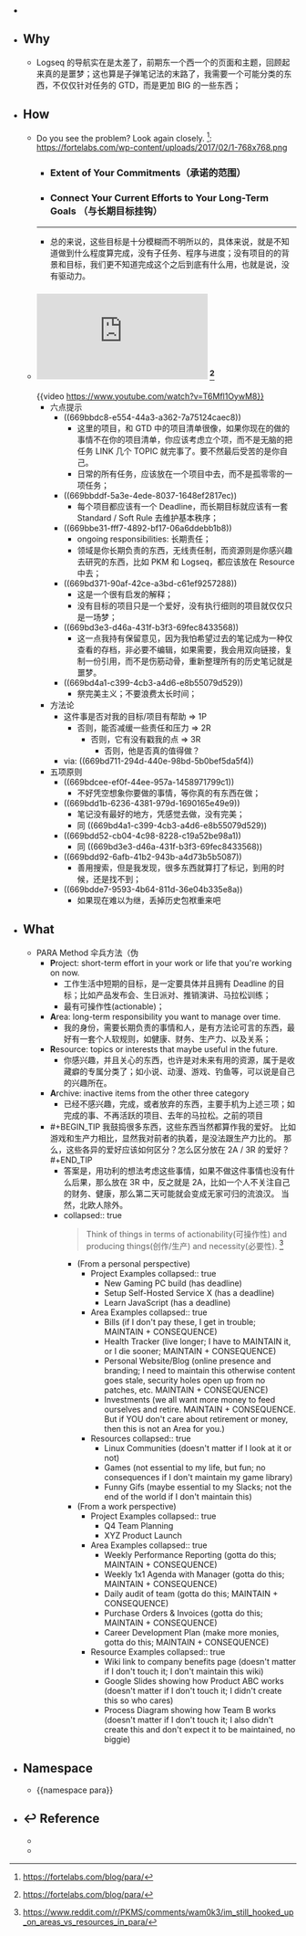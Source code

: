 -
- ## Why
  - Logseq 的导航实在是太差了，前期东一个西一个的页面和主题，回顾起来真的是噩梦；这也算是子弹笔记法的末路了，我需要一个可能分类的东西，不仅仅针对任务的 GTD，而是更加 BIG 的一些东西；
- ## How
  - Do you see the problem? Look again closely. [^para_method]:
    https://fortelabs.com/wp-content/uploads/2017/02/1-768x768.png
    - ### Extent of Your Commitments（承诺的范围）
    - ### Connect Your Current Efforts to Your Long-Term Goals （与长期目标挂钩）
    - ---
    - 总的来说，这些目标是十分模糊而不明所以的，具体来说，就是不知道做到什么程度算完成，没有子任务、程序与进度；没有项目的的背景和目标，我们更不知道完成这个之后到底有什么用，也就是说，没有驱动力。
  - ### ![PARA Cheat Sheet](https://rawcdn.githack.com/bgzo/assets/dev/pdf/PARACheatSheet.pdf) [^para_method]
    {{video https://www.youtube.com/watch?v=T6Mfl1OywM8}}
    - 六点提示
      - ((669bbdc8-e554-44a3-a362-7a75124caec8))
        - 这里的项目，和 GTD 中的项目清单很像，如果你现在的做的事情不在你的项目清单，你应该考虑立个项，而不是无脑的把任务 LINK 几个 TOPIC 就完事了。要不然最后受苦的是你自己。
        - 日常的所有任务，应该放在一个项目中去，而不是孤零零的一项任务；
      - ((669bbddf-5a3e-4ede-8037-1648ef2817ec))
        - 每个项目都应该有一个 Deadline，而长期目标就应该有一套 Standard / Soft Rule 去维护基本秩序；
      - ((669bbe31-fff7-4892-bf17-06a6ddebb1b8))
        - ongoing responsibilities: 长期责任；
        - 领域是你长期负责的东西，无线责任制，而资源则是你感兴趣去研究的东西，比如 PKM 和 Logseq，都应该放在 Resource 中去；
      - ((669bd371-90af-42ce-a3bd-c61ef9257288))
        - 这是一个很有启发的解释；
        - 没有目标的项目只是一个爱好，没有执行细则的项目就仅仅只是一场梦；
      - ((669bd3e3-d46a-431f-b3f3-69fec8433568))
        - 这一点我持有保留意见，因为我怕希望过去的笔记成为一种仅查看的存档，非必要不编辑，如果需要，我会用双向链接，复制一份引用，而不是伤筋动骨，重新整理所有的历史笔记就是噩梦。
      - ((669bd4a1-c399-4cb3-a4d6-e8b55079d529))
        - 祭完美主义；不要浪费太长时间；
    - 方法论
      - 这件事是否对我的目标/项目有帮助 => 1P
        - 否则，能否减缓一些责任和压力 => 2R
          - 否则，它有没有戳我的点 => 3R
            - 否则，他是否真的值得做？
      - via: ((669bd711-294d-440e-98bd-5b0bef5da5f4))
    - 五项原则
      - ((669bdcee-ef0f-44ee-957a-1458971799c1))
        - 不好凭空想象你要做的事情，等你真的有东西在做；
      - ((669bdd1b-6236-4381-979d-1690165e49e9))
        - 笔记没有最好的地方，凭感觉去做，没有完美；
        - 同 ((669bd4a1-c399-4cb3-a4d6-e8b55079d529))
      - ((669bdd52-cb04-4c98-8228-c19a52be98a1))
        - 同 ((669bd3e3-d46a-431f-b3f3-69fec8433568))
      - ((669bdd92-6afb-41b2-943b-a4d73b5b5087))
        - 善用搜索，但是我发现，很多东西就算打了标记，到用的时候，还是找不到；
      - ((669bdde7-9593-4b64-811d-36e04b335e8a))
        - 如果现在难以为继，丢掉历史包袱重来吧
- ## What
  - PARA Method 伞兵方法（伪
    - **P**roject: short-term effort in your work or life that you're working on now.
      - 工作生活中短期的目标，是一定要具体并且拥有 Deadline 的目标；比如产品发布会、生日派对、推销演讲、马拉松训练；
      - 最有可操作性(actionable)；
    - **A**rea: long-term responsibility you want to manage over time.
      - 我的身份，需要长期负责的事情和人，是有方法论可言的东西，最好有一套个人软规则，如健康、财务、生产力、以及关系；
    - **R**esource: topics or interests that maybe useful in the future.
      - 你感兴趣，并且关心的东西，也许是对未来有用的资源，属于是收藏癖的专属分类了；如小说、动漫、游戏、钓鱼等，可以说是自己的兴趣所在。
    - **A**rchive: inactive items from the other three category
      - 已经不感兴趣，完成，或者放弃的东西，主要手机为上述三项；如完成的事、不再活跃的项目、去年的马拉松。之前的项目
    - #+BEGIN_TIP
      我鼓捣很多东西，这些东西当然都算作我的爱好。
      比如游戏和生产力相比，显然我对前者的执着，是没法跟生产力比的。
      那么，这些各异的爱好应该如何区分？怎么区分放在 2A / 3R 的爱好？
      #+END_TIP
      - 答案是，用功利的想法考虑这些事情，如果不做这件事情也没有什么后果，那么放在 3R 中，反之就是 2A，比如一个人不关注自己的财务、健康，那么第二天可能就会变成无家可归的流浪汉。
        当然，北欧人除外。
      - collapsed:: true
        > Think of things in terms of actionability(可操作性) and producing things(创作/生产) and necessity(必要性). [^exp]
        - (From a personal perspective)
          - Project Examples
            collapsed:: true
            - New Gaming PC build (has deadline)
            - Setup Self-Hosted Service X (has a deadline)
            - Learn JavaScript (has a deadline)
          - Area Examples
            collapsed:: true
            - Bills (if I don't pay these, I get in trouble; MAINTAIN + CONSEQUENCE)
            - Health Tracker (live longer; I have to MAINTAIN it, or I die sooner; MAINTAIN + CONSEQUENCE)
            - Personal Website/Blog (online presence and branding; I need to 
              maintain this otherwise content goes stale, security holes open up from 
              no patches, etc. MAINTAIN + CONSEQUENCE)
            - Investments (we all want more money to feed ourselves and retire. 
              MAINTAIN + CONSEQUENCE. But if YOU don't care about retirement or money,
              then this is not an Area for you.)
          - Resources
            collapsed:: true
            - Linux Communities (doesn't matter if I look at it or not)
            - Games (not essential to my life, but fun; no consequences if I don't maintain my game library)
            - Funny Gifs (maybe essential to my Slacks; not the end of the world if I don't maintain this)
        - (From a work perspective)
          - Project Examples
            collapsed:: true
            - Q4 Team Planning
            - XYZ Product Launch
          - Area Examples
            collapsed:: true
            - Weekly Performance Reporting (gotta do this; MAINTAIN + CONSEQUENCE)
            - Weekly 1x1 Agenda with Manager (gotta do this; MAINTAIN + CONSEQUENCE)
            - Daily audit of team (gotta do this; MAINTAIN + CONSEQUENCE)
            - Purchase Orders & Invoices (gotta do this; MAINTAIN + CONSEQUENCE)
            - Career Development Plan (make more monies, gotta do this; MAINTAIN + CONSEQUENCE)
          - Resource Examples
            collapsed:: true
            - Wiki link to company benefits page (doesn't matter if I don't touch it; I don't maintain this wiki)
            - Google Slides showing how Product ABC works (doesn't matter if I don't touch it; I didn't create this so who cares)
            - Process Diagram showing how Team B works (doesn't matter if I don't 
              touch it; I also didn't create this and don't expect it to be 
              maintained, no biggie)
- ## Namespace
  - {{namespace para}}
- ## ↩ Reference
  - [^para_method]: https://fortelabs.com/blog/para/
  - [^exp]: https://www.reddit.com/r/PKMS/comments/wam0k3/im_still_hooked_up_on_areas_vs_resources_in_para/
